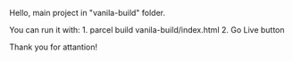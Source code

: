 Hello, main project in "vanila-build" folder. 

You can run it with: 
    1. parcel build vanila-build/index.html
    2. Go Live button

Thank you for attantion!